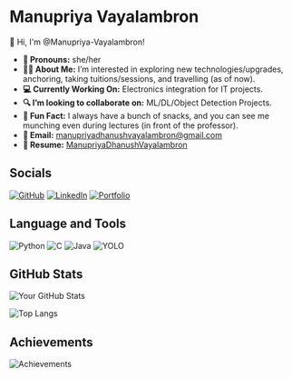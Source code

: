 # Manupriya Vayalambron

👋 Hi, I'm @Manupriya-Vayalambron!

- **👧 Pronouns:** she/her
- **🙋‍♀️ About Me:** I’m interested in exploring new technologies/upgrades, anchoring, taking tuitions/sessions, and travelling (as of now).
- **💻 Currently Working On:** Electronics integration for IT projects.
- **🔍 I’m looking to collaborate on:** ML/DL/Object Detection Projects.
- **🤭 Fun Fact:** I always have a bunch of snacks, and you can see me munching even during lectures (in front of the professor).
- **📧 Email:** manupriyadhanushvayalambron@gmail.com
- **📍 Resume:** [ManupriyaDhanushVayalambron](https://drive.google.com/file/d/1YxbtacAskXbfcjQmwNBSUBo2zjNwyB72/view?usp=drivesdk)

## Socials

[![GitHub](https://img.shields.io/badge/GitHub-100000?style=for-the-badge&logo=github&logoColor=white)](https://github.com/Manupriya-Vayalambron)
[![LinkedIn](https://img.shields.io/badge/LinkedIn-0077B5?style=for-the-badge&logo=linkedin&logoColor=white)](https://www.linkedin.com/in/manupriya-dhanush-vayalambron?utm_source=share&utm_campaign=share_via&utm_content=profile&utm_medium=android_app)
[![Portfolio](https://img.shields.io/badge/Portfolio-FF5722?style=for-the-badge&logo=wix&logoColor=white)](https://manupriyadhanushva2.wixsite.com/manupriya)

## Language and Tools

![Python](https://img.shields.io/badge/Python-3776AB?style=for-the-badge&logo=python&logoColor=white)
![C](https://img.shields.io/badge/C-00599C?style=for-the-badge&logo=c&logoColor=white)
![Java](https://img.shields.io/badge/Java-ED8B00?style=for-the-badge&logo=openjdk&logoColor=white)
![YOLO](https://img.shields.io/badge/YOLO-00FFFF?style=for-the-badge&logo=yolo&logoColor=black)

## GitHub Stats

![Your GitHub Stats](https://github-readme-stats.vercel.app/api?username=Manupriya-Vayalambron&show_icons=true&theme=radical)

![Top Langs](https://github-readme-stats.vercel.app/api/top-langs/?username=Manupriya-Vayalambron&layout=compact&theme=radical)

## Achievements

![Achievements](https://github-profile-trophy.vercel.app/?username=Manupriya-Vayalambron&theme=radical)

<!---
Manupriya-Vayalambron/Manupriya-Vayalambron is a ✨ special ✨ repository because its `README.md` (this file) appears on your GitHub profile.
You can click the Preview link to take a look at your changes.
--->
